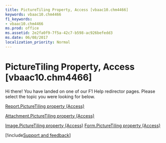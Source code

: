 ```yaml
---
title: PictureTiling Property, Access [vbaac10.chm4466]
keywords: vbaac10.chm4466
f1_keywords:
- vbaac10.chm4466
ms.prod: office
ms.assetid: 2e2fa0f9-7f5a-42c7-b598-ac926befedd3
ms.date: 06/08/2017
localization_priority: Normal
---
```



# PictureTiling Property, Access [vbaac10.chm4466]

Hi there! You have landed on one of our F1 Help redirector pages. Please select the topic you were looking for below.

[Report.PictureTiling property (Access)](http://msdn.microsoft.com/library/44927121-1ec4-1edf-b3ca-3e00022fab08%28Office.15%29.aspx)

[Attachment.PictureTiling property (Access)](http://msdn.microsoft.com/library/d7eb8047-ea1d-e864-d2d7-51cd340cbc63%28Office.15%29.aspx)

[Image.PictureTiling property (Access)](http://msdn.microsoft.com/library/9be8cde0-4632-197e-ea3a-8db5846b8920%28Office.15%29.aspx)
[Form.PictureTiling property (Access)](http://msdn.microsoft.com/library/9343925c-8184-e9fc-ed62-a272a0bfa0a6%28Office.15%29.aspx)

[!include[Support and feedback](~/includes/feedback-boilerplate.md)]